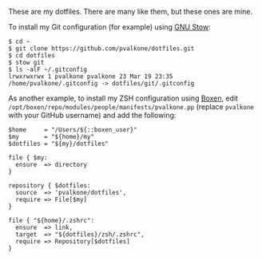 These are my dotfiles. There are many like them, but these ones are mine.

To install my Git configuration (for example) using [GNU Stow](https://www.gnu.org/software/stow/):

    $ cd ~
    $ git clone https://github.com/pvalkone/dotfiles.git
    $ cd dotfiles
    $ stow git
    $ ls -alF ~/.gitconfig
    lrwxrwxrwx 1 pvalkone pvalkone 23 Mar 19 23:35 /home/pvalkone/.gitconfig -> dotfiles/git/.gitconfig

As another example, to install my ZSH configuration using [Boxen](https://github.com/boxen), edit
`/opt/boxen/repo/modules/people/manifests/pvalkone.pp` (replace `pvalkone` with your GitHub username)
and add the following:

    $home     = "/Users/${::boxen_user}"
    $my       = "${home}/my"
    $dotfiles = "${my}/dotfiles"

    file { $my:
      ensure  => directory
    }

    repository { $dotfiles:
      source  => 'pvalkone/dotfiles',
      require => File[$my]
    }

    file { "${home}/.zshrc":
      ensure  => link,
      target  => "${dotfiles}/zsh/.zshrc",
      require => Repository[$dotfiles]
    }
